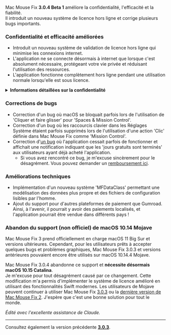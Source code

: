 Mac Mouse Fix **3.0.4 Beta 1** améliore la confidentialité, l'efficacité et la fiabilité.\
Il introduit un nouveau système de licence hors ligne et corrige plusieurs bugs importants.

### Confidentialité et efficacité améliorées

- Introduit un nouveau système de validation de licence hors ligne qui minimise les connexions internet.
- L'application ne se connecte désormais à internet que lorsque c'est absolument nécessaire, protégeant votre vie privée et réduisant l'utilisation des ressources.
- L'application fonctionne complètement hors ligne pendant une utilisation normale lorsqu'elle est sous licence.

<details>
<summary><b>Informations détaillées sur la confidentialité</b></summary>
Les versions précédentes validaient les licences en ligne à chaque lancement, permettant potentiellement le stockage des journaux de connexion par des serveurs tiers (GitHub et Gumroad). Le nouveau système élimine les connexions inutiles – après l'activation initiale de la licence, il ne se connecte à internet que si les données de licence locales sont corrompues.
<br><br>
Bien qu'aucun comportement utilisateur n'ait jamais été enregistré par moi personnellement, l'ancien système permettait théoriquement aux serveurs tiers de journaliser les adresses IP et les heures de connexion. Gumroad pouvait également enregistrer votre clé de licence et potentiellement la corréler avec toute information personnelle enregistrée lors de votre achat de Mac Mouse Fix.
<br><br>
Je n'avais pas considéré ces subtils problèmes de confidentialité lors de la création du système de licence original, mais maintenant, Mac Mouse Fix est aussi privé et libre d'internet que possible !
<br><br>
Voir aussi <a href=https://gumroad.com/privacy>la politique de confidentialité de Gumroad</a> et mon <a href=https://github.com/noah-nuebling/mac-mouse-fix/issues/976#issuecomment-2140955801>commentaire sur GitHub</a>.

</details>

### Corrections de bugs

- Correction d'un bug où macOS se bloquait parfois lors de l'utilisation de 'Cliquer et faire glisser' pour 'Spaces & Mission Control'.
- Correction d'un bug où les raccourcis clavier dans les Réglages Système étaient parfois supprimés lors de l'utilisation d'une action 'Clic' définie dans Mac Mouse Fix comme 'Mission Control'.
- Correction d'[un bug](https://github.com/noah-nuebling/mac-mouse-fix/issues?q=state%3Aopen%20label%3A%22%27Free%20days%20are%20over%27%20bug%22) où l'application cessait parfois de fonctionner et affichait une notification indiquant que les 'jours gratuits sont terminés' aux utilisateurs ayant déjà acheté l'application.
    - Si vous avez rencontré ce bug, je m'excuse sincèrement pour le désagrément. Vous pouvez demander un [remboursement ici](https://redirect.macmousefix.com/?message=&target=mmf-apply-for-refund).

### Améliorations techniques

- Implémentation d'un nouveau système 'MFDataClass' permettant une modélisation des données plus propre et des fichiers de configuration lisibles par l'homme.
- Ajout du support pour d'autres plateformes de paiement que Gumroad. Ainsi, à l'avenir, il pourrait y avoir des paiements localisés, et l'application pourrait être vendue dans différents pays !

### Abandon du support (non officiel) de macOS 10.14 Mojave

Mac Mouse Fix 3 prend officiellement en charge macOS 11 Big Sur et versions ultérieures. Cependant, pour les utilisateurs prêts à accepter quelques bugs et problèmes graphiques, Mac Mouse Fix 3.0.3 et versions antérieures pouvaient encore être utilisés sur macOS 10.14.4 Mojave.

Mac Mouse Fix 3.0.4 abandonne ce support et **nécessite désormais macOS 10.15 Catalina**.\
Je m'excuse pour tout désagrément causé par ce changement. Cette modification m'a permis d'implémenter le système de licence amélioré en utilisant des fonctionnalités Swift modernes. Les utilisateurs de Mojave peuvent continuer à utiliser Mac Mouse Fix [3.0.3](https://github.com/noah-nuebling/mac-mouse-fix/releases/tag/3.0.3) ou la [dernière version de Mac Mouse Fix 2](https://redirect.macmousefix.com/?target=mmf2-latest). J'espère que c'est une bonne solution pour tout le monde.

*Édité avec l'excellente assistance de Claude.*

---

Consultez également la version précédente [**3.0.3**](https://github.com/noah-nuebling/mac-mouse-fix/releases/tag/3.0.3).